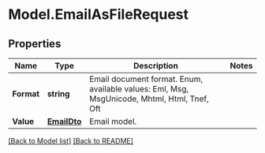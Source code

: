 # Model.EmailAsFileRequest
## Properties
Name | Type | Description | Notes
------------ | ------------- | ------------- | -------------
**Format** | **string** | Email document format. Enum, available values: Eml, Msg, MsgUnicode, Mhtml, Html, Tnef, Oft | 
**Value** | [**EmailDto**](EmailDto.md) | Email model.              | 



[[Back to Model list]](Models.doc) [[Back to README]](README.md)


